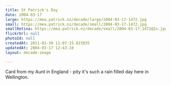 ```yaml
---
title: St Patrick's Day
date: 2004-03-17
large: https://mea.patrick.nz/decade/large/2004-03-17-1472.jpg
small: https://mea.patrick.nz/decade/small/2004-03-17-1472.jpg
smallRetina: https://mea.patrick.nz/decade/small/2004-03-17-1472@2x.jpg
flickrUrl: null
photoId: null
createdAt: 2011-01-30 11:07:15.023835
updatedAt: 2004-03-17 12:43:10
layout: decade-image

---
```

Card from my Aunt in England - pity it's such a rain filled day here in Wellington.
